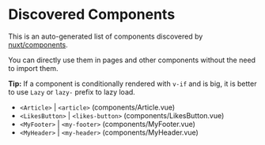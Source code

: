 # Discovered Components

This is an auto-generated list of components discovered by [nuxt/components](https://github.com/nuxt/components).

You can directly use them in pages and other components without the need to import them.

**Tip:** If a component is conditionally rendered with `v-if` and is big, it is better to use `Lazy` or `lazy-` prefix to lazy load.

- `<Article>` | `<article>` (components/Article.vue)
- `<LikesButton>` | `<likes-button>` (components/LikesButton.vue)
- `<MyFooter>` | `<my-footer>` (components/MyFooter.vue)
- `<MyHeader>` | `<my-header>` (components/MyHeader.vue)
